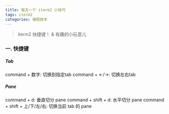 ```yaml
---
title: 每天一个 iterm2 小技巧
tags: iterm2
categories: 编程技术
---
```


> iterm2 快捷键！ & 有趣的小玩意儿
<!--readmore-->

### 一. 快捷键

##### Tab
command + 数字: 切换到指定tab
command + <-/->: 切换左右tab

##### Pane
command + d: 垂直切分 pane
command + shift + d: 水平切分 pane
command + shift + 上/下/左/右: 切换当前 tab 的 pane
